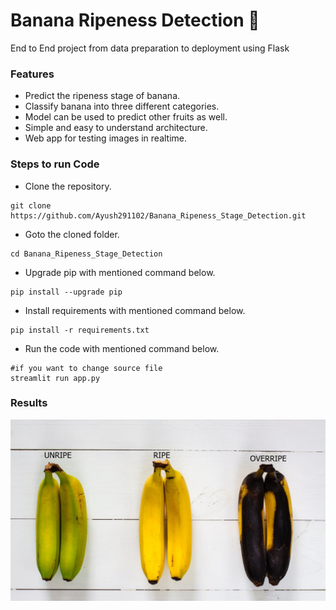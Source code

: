 # Banana Ripeness Detection 🍌

End to End project from data preparation to deployment using Flask



### Features
- Predict the ripeness stage of banana.
- Classify banana into three different categories.
- Model can be used to predict other fruits as well.
- Simple and easy to understand architecture.
- Web app for testing images in realtime.




### Steps to run Code
- Clone the repository.
```
git clone https://github.com/Ayush291102/Banana_Ripeness_Stage_Detection.git
```
- Goto the cloned folder.
```
cd Banana_Ripeness_Stage_Detection

```
- Upgrade pip with mentioned command below.
```
pip install --upgrade pip
```
- Install requirements with mentioned command below.
```
pip install -r requirements.txt
```
- Run the code with mentioned command below.
```
#if you want to change source file
streamlit run app.py

```

### Results






<img src="https://github.com/Ayush291102/Banana_Ripeness_Stage_Detection/blob/main/Testing.png">
